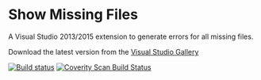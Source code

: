 # Show Missing Files
A Visual Studio 2013/2015 extension to generate errors for all missing files.

Download the latest version from the [Visual Studio Gallery](https://visualstudiogallery.msdn.microsoft.com/900b48cc-52b5-4afa-b4db-f1c3655c32aa)

[![Build status](https://ci.appveyor.com/api/projects/status/9jvn9qbl4gx58uho?svg=true)](https://ci.appveyor.com/project/DavidGardiner/vsshowmissing)
<a href="https://scan.coverity.com/projects/5748">
  <img alt="Coverity Scan Build Status"
       src="https://scan.coverity.com/projects/5748/badge.svg"/>
</a>
